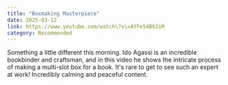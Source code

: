 ```yaml
---
title: "Boxmaking Masterpiece"
date: 2025-03-12
link: https://www.youtube.com/watch\?v\=AYFe54B62iM
category: Recommended
---
```

Something a little different this morning. Ido Agassi is an incredible bookbinder and craftsman, and in this video he shows the intricate process of making a multi-slot box for a book. It's rare to get to see such an expert at work! Incredibly calming and peaceful content.
